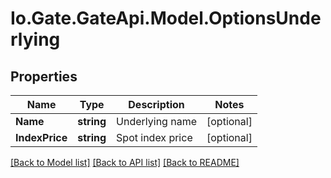 
# Io.Gate.GateApi.Model.OptionsUnderlying

## Properties

Name | Type | Description | Notes
------------ | ------------- | ------------- | -------------
**Name** | **string** | Underlying name | [optional] 
**IndexPrice** | **string** | Spot index price | [optional] 

[[Back to Model list]](../README.md#documentation-for-models)
[[Back to API list]](../README.md#documentation-for-api-endpoints)
[[Back to README]](../README.md)
